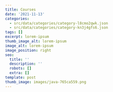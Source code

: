 ```yaml
---
title: Courses
date: '2021-11-13'
categories:
  - src/data/categories/category-l8cmo2qwk.json
  - src/data/categories/category-kn3j4gfs6.json
tags: []
excerpt: lorem-ipsum
thumb_image_alt: lorem-ipsum
image_alt: lorem-ipsum
image_position: right
seo:
  title: ''
  description: ''
  robots: []
  extra: []
template: post
thumb_image: images/java-765ca559.png
---
```

